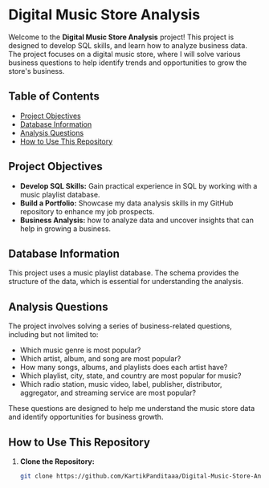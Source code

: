 # Digital Music Store Analysis

Welcome to the **Digital Music Store Analysis** project! This project is designed to develop SQL skills, and learn how to analyze business data. The project focuses on a digital music store, where I will solve various business questions to help identify trends and opportunities to grow the store's business.

## Table of Contents

- [Project Objectives](#project-objectives)
- [Database Information](#database-information)
- [Analysis Questions](#analysis-questions)
- [How to Use This Repository](#how-to-use-this-repository)

## Project Objectives

- **Develop SQL Skills:** Gain practical experience in SQL by working with a music playlist database.
- **Build a Portfolio:** Showcase my data analysis skills in my GitHub repository to enhance my job prospects.
- **Business Analysis:**  how to analyze data and uncover insights that can help in growing a business.

## Database Information

This project uses a music playlist database. The schema provides the structure of the data, which is essential for understanding the analysis.

## Analysis Questions

The project involves solving a series of business-related questions, including but not limited to:

- Which music genre is most popular?
- Which artist, album, and song are most popular?
- How many songs, albums, and playlists does each artist have?
- Which playlist, city, state, and country are most popular for music?
- Which radio station, music video, label, publisher, distributor, aggregator, and streaming service are most popular?

These questions are designed to help me understand the music store data and identify opportunities for business growth.

## How to Use This Repository

1. **Clone the Repository:**
   ```bash
   git clone https://github.com/KartikPanditaaa/Digital-Music-Store-Analysis.git


